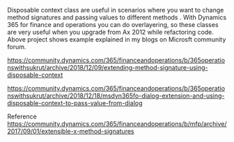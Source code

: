 Disposable context class are useful in scenarios where you want to  change method signatures and passing values to different methods . With Dynamics 365 for finance and operations you can do overlayering, so these classes are very useful when you upgrade from Ax 2012 while refactoring code. Above project shows example explained in my blogs on Microsft community forum. 

https://community.dynamics.com/365/financeandoperations/b/365operationswithsukrut/archive/2018/12/09/extending-method-signature-using-disposable-context

https://community.dynamics.com/365/financeandoperations/b/365operationswithsukrut/archive/2018/12/18/msdyn365fo-dialog-extension-and-using-disposable-context-to-pass-value-from-dialog

Reference
https://community.dynamics.com/365/financeandoperations/b/mfp/archive/2017/09/01/extensible-x-method-signatures

